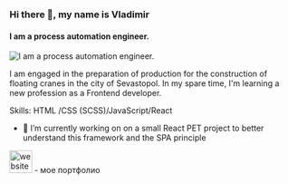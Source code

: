 ### Hi there 👋, my name is Vladimir
#### I am a process automation engineer.
![I am a process automation engineer.](https://arturssmirnovs.github.io/github-profile-readme-generator/images/banner.png)

I am engaged in the preparation of production for the construction of floating cranes in the city of Sevastopol. In my spare time, I'm learning a new profession as a Frontend developer.

Skills: HTML /CSS (SCSS)/JavaScript/React

- 🔭 I’m currently working on  on a small React PET project to better understand this framework and the SPA principle 


[<img src='https://cdn.jsdelivr.net/npm/simple-icons@3.0.1/icons/icloud.svg' alt='website' height='40'>](https://vladimir-seledkin.ru/) - мое портфолио
